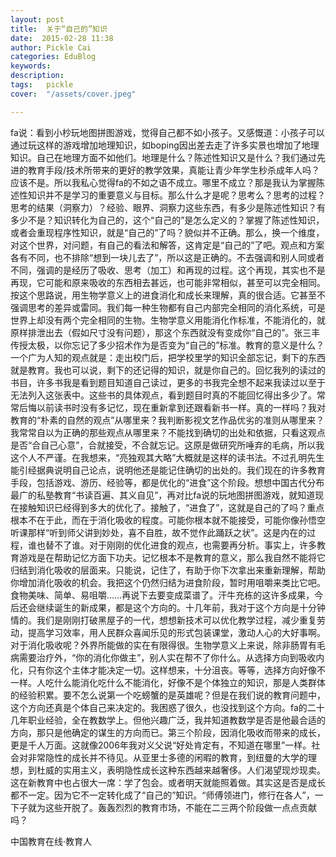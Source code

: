 ```yaml
---
layout: post  
title:  关于“自己的”知识  
date:  2015-02-28 11:38  
author: Pickle Cai  
categories: EduBlog  
keywords: 
description:   
tags:	pickle   
cover:  "/assets/cover.jpeg"  

---  
```

    
fa说：看到小杪玩地图拼图游戏，觉得自己都不如小孩子。又感慨道：小孩子可以通过玩这样的游戏增加地理知识，如boping因出差去走了许多实景也增加了地理知识。自己在地理方面不如他们。地理是什么？陈述性知识又是什么？我们通过先进的教育手段/技术所带来的更好的教学效果，真能让青少年学生秒杀成年人吗？应该不是。所以我私心觉得fa的不如之语不成立。哪里不成立？那是我认为掌握陈述性知识并不是学习的重要意义与目标。那么什么才是呢？思考么？思考的过程？思考的结果（洞察力）？经验、眼界、洞察力这些东西，有多少是陈述性知识？有多少不是？知识转化为自己的，这个“自己的”是怎么定义的？掌握了陈述性知识，或者会重现程序性知识，就是“自己的”了吗？貌似并不正确。那么，换一个维度，对这个世界，对问题，有自己的看法和解答，这肯定是“自己的”了吧。观点和方案各有不同，也不排除“想到一块儿去了”，所以这是正确的。不去强调和别人同或者不同，强调的是经历了吸收、思考（加工）和再现的过程。这个再现，其实也不是再现，它可能和原来吸收的东西相去甚远，也可能非常相似，甚至可以完全相同。按这个思路说，用生物学意义上的进食消化和成长来理解，真的很合适。它甚至不强调思考的差异或雷同。我们每一种生物都有自己内部完全相同的消化系统，可是世界上却没有两个完全相同的生物。生物学意义用能消化作标准，不能消化的，就原样排泄出去（假如尺寸没有问题），那这个东西就没有变成你“自己的”。张三丰传授太极，以你忘记了多少招术作为是否变为“自己的”标准。教育的意义是什么？一个广为人知的观点就是：走出校门后，把学校里学的知识全部忘记，剩下的东西就是教育。我也可以说，剩下的还记得的知识，就是你自己的。回忆我列的读过的书目，许多书我是看到题目知道自己读过，更多的书我完全想不起来我读过以至于无法列入这张表中。这些书的具体观点，看到题目时真的不能回忆得出多少了。常常后悔以前读书时没有多记忆，现在重新拿到还跟看新书一样。真的一样吗？我对教育的“朴素的自然的观点”从哪里来？我判断影视文艺作品优劣的准则从哪里来？我常常自以为正确的那些观点从哪里来？不能找到确切的出处和依据，只看这观点是否“合自己心意”，合就接受，不合就忘记。这原是做研究所唾弃的毛病，所以我这个人不严谨。在我想来，“亮独观其大略”大概就是这样的读书法。不过孔明先生能引经据典说明自己论点，说明他还是能记住确切的出处的。我们现在的许多教育手段，包括游戏、游历、经验等，都是优化的“进食”这个阶段。想想中国古代分布最广的私塾教育“书读百遍、其义自见”，再对比fa说的玩地图拼图游戏，就知道现在接触知识已经得到多大的优化了。接触了，“进食了”，这就是自己的了吗？重点根本不在于此，而在于消化吸收的程度。可能你根本就不能接受，可能你像孙悟空听课那样“听到师父讲到妙处，喜不自胜，故不觉作此踊跃之状”。这是内在的过程，谁也替不了谁。对于刚刚的优化进食的观点，也需要再分析。事实上，许多教育游戏是在帮助记忆方面下功夫。记忆根本不是教育的意义，那么我自然不能将它归结到消化吸收的层面来。只能说，记住了，有助于你下次拿出来重新理解，帮助你增加消化吸收的机会。我把这个仍然归结为进食阶段，暂时用咀嚼来类比它吧。食物美味、简单、易咀嚼……再说下去要变成菜谱了。汗牛充栋的这许多成果，今后还会继续诞生的新成果，都是这个方向的。十几年前，我对于这个方向是十分钟情的。我们是刚刚打破黑屋子的一代，想想新技术可以优化教学过程，减少重复劳动，提高学习效率，用人民群众喜闻乐见的形式包装课堂，激动人心的大好事啊。对于消化吸收呢？外界所能做的实在有限得很。生物学意义上来说，除非肠胃有毛病需要治疗外，“你的消化你做主”，别人实在帮不了你什么。从选择方向到吸收内化，只有你这个主体才能决定一切。这样想来，十分沮丧。等等，选择方向好像不一样。人吃什么能消化吃什么不能消化，好像不是个体独立的知识，那是人类群体的经验积累。要不怎么说第一个吃螃蟹的是英雄呢？但是在我们说的教育问题中，这个方向还真是个体自己来决定的。我困惑了很久，也没找到这个方向。fa的二十几年职业经验，全在教数学上。但他兴趣广泛，我并知道教数学是否是他最合适的方向，那只是他确定的谋生的方向而已。第三个阶段，因消化吸收而带来的成长，更是千人万面。这就像2006年我对义父说“好处肯定有，不知道在哪里”一样。社会对非常隐性的成长并不待见。从亚里士多德的闲暇的教育，到纽曼的大学的理想，到杜威的实用主义，表明隐性成长这种东西越来越奢侈。人们渴望现炒现卖。这在新教育中也占很大一席：学了包会。或者明天就能照着做。其实这是否是成长都不一定。因为它不一定转化成了“自己的”知识。“师傅领进门，修行在各人”，一下子就为这些开脱了。轰轰烈烈的教育市场，不能在二三两个阶段做一点点贡献吗？

		    
 中国教育在线·教育人

